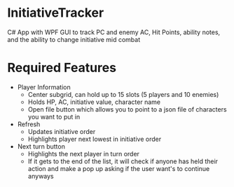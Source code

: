 # InitiativeTracker
C# App with WPF GUI to track PC and enemy AC, Hit Points, ability notes, and the ability to change initiative mid combat

# Required Features
* Player Information
  * Center subgrid, can hold up to 15 slots (5 players and 10 enemies)
  * Holds HP, AC, initiative value, character name
  * Open file button which allows you to point to a json file of characters you want to put in
* Refresh
  * Updates initiative order
  * Highlights player next lowest in initiative order
* Next turn button
  * Highlights the next player in turn order
  * If it gets to the end of the list, it will check if anyone has held their action and make a pop up asking if the user want's to continue anyways
